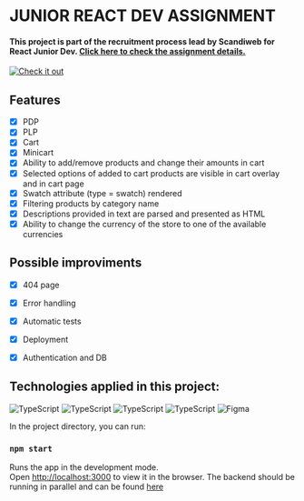 # JUNIOR REACT DEV ASSIGNMENT

<h4>This project is part of the recruitment process lead by Scandiweb for React Junior Dev. <a href="https://scandiweb.notion.site/Entry-React-developer-TEST-39f601f8aa3f48ac88c4a8fefda304c1"> Click here to check the assignment details.</h4>

[![Check it out](https://img.youtube.com/vi/J7qgLWvYBCQ/maxresdefault.jpg)](https://youtu.be/J7qgLWvYBCQ)



<h2>Features</h2>

- [x] PDP
- [x] PLP 
- [x] Cart
- [x] Minicart
- [x] Ability to add/remove products and change their amounts in cart
- [x] Selected options of added to cart products are visible in cart overlay and in cart page
- [x] Swatch attribute (type = swatch) rendered
- [x] Filtering products by category name
- [x] Descriptions provided in text are parsed and presented as HTML
- [x] Ability to change the currency of the store to one of the available currencies

<h2>Possible improviments</h2>

- [x] 404 page
- [x] Error handling 
- [x] Automatic tests
- [x] Deployment
- [x] Authentication and DB


<h2>Technologies applied in this project:</h2>
<img alt="TypeScript" src="https://img.shields.io/badge/React-gray?style=for-the-badge&logo=react&logoColor=blue"/>
<img alt="TypeScript" src="https://img.shields.io/badge/typescript%20-%23007ACC.svg?&style=for-the-badge&logo=typescript&logoColor=white"/>
<img alt="TypeScript" src="https://img.shields.io/badge/HTML-239120?style=for-the-badge&logo=html5&logoColor=white"/>
<img alt="TypeScript" src="https://img.shields.io/badge/CSS-239120?&style=for-the-badge&logo=css3&logoColor=white"/>
<img alt="Figma" src="https://img.shields.io/badge/figma%20-%23F24E1E.svg?&style=for-the-badge&logo=figma&logoColor=white"/>




In the project directory, you can run:

### `npm start`

Runs the app in the development mode.\
Open [http://localhost:3000](http://localhost:3000) to view it in the browser.
The backend should be running in parallel and can be found [here](https://github.com/Maicon-F/junior-react-endpoint)






